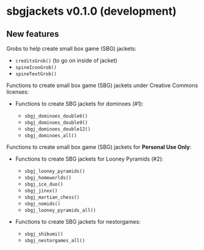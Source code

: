 sbgjackets v0.1.0 (development)
===============================

New features
------------

Grobs to help create small box game (SBG) jackets:

  + `creditsGrob()` (to go on inside of jacket)
  + `spineIconGrob()`
  + `spineTextGrob()`

Functions to create small box game (SBG) jackets under Creative Commons licenses:

* Functions to create SBG jackets for dominoes (#1):

  + `sbgj_dominoes_double6()`
  + `sbgj_dominoes_double9()`
  + `sbgj_dominoes_double12()`
  + `sbgj_dominoes_all()`

Functions to create small box game (SBG) jackets for **Personal Use Only**:

* Functions to create SBG jackets for Looney Pyramids (#2):

  + `sbgj_looney_pyramids()`
  + `sbgj_homeworlds()`
  + `sbgj_ice_duo()`
  + `sbgj_jinxx()`
  + `sbgj_martian_chess()`
  + `sbgj_nomids()`
  + `sbgj_looney_pyramids_all()`

* Functions to create SBG jackets for nestorgames:

  + `sbgj_shibumi()`
  + `sbgj_nestorgames_all()`
